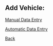 ## Add Vehicle:

[Manual Data Entry](https://projectemiszero.github.io/User-Info/)

[Automatic Data Entry](https://projectemiszero.github.io/User-Info/)

[Back](https://projectemiszero.github.io/Home-Page/)
